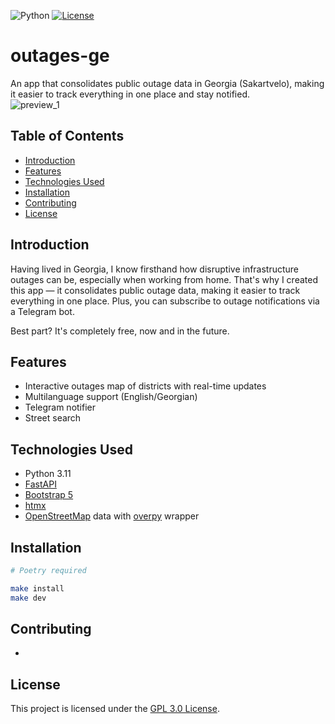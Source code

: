 ![Python](https://img.shields.io/badge/python-v3.11-blue)
[![License](https://img.shields.io/badge/license-GPL%203.0-blue.svg)](LICENSE)

# outages-ge

An app that consolidates public outage data in Georgia (Sakartvelo), making it easier to track everything in one place and stay notified.  
![preview_1](https://github.com/roaddust2/outages-ge/assets/42116054/f642c74c-e60d-4ea2-b134-554c6d7f716e)


## Table of Contents

- [Introduction](#introduction)
- [Features](#features)
- [Technologies Used](#technologies-used)
- [Installation](#installation)
- [Contributing](#contributing)
- [License](#license)

## Introduction

Having lived in Georgia, I know firsthand how disruptive infrastructure outages can be, especially when working from home. That's why I created this app — it consolidates public outage data, making it easier to track everything in one place. Plus, you can subscribe to outage notifications via a Telegram bot.

Best part? It's completely free, now and in the future.

## Features

- Interactive outages map of districts with real-time updates
- Multilanguage support (English/Georgian)
- Telegram notifier
- Street search

## Technologies Used

- Python 3.11
- [FastAPI](https://github.com/tiangolo/fastapi)
- [Bootstrap 5](https://getbootstrap.com/)
- [htmx](https://github.com/bigskysoftware/htmx)
- [OpenStreetMap](https://www.openstreetmap.org/) data with [overpy](https://github.com/DinoTools/python-overpy) wrapper

## Installation

```bash
# Poetry required

make install
make dev
```

## Contributing

-

## License

This project is licensed under the [GPL 3.0 License](LICENSE).
